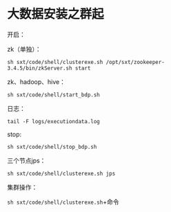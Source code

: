 # 大数据安装之群起

开启：

zk（单独）：

`sh sxt/code/shell/clusterexe.sh /opt/sxt/zookeeper-3.4.5/bin/zkServer.sh start`

zk、hadoop、hive：

`sh sxt/code/shell/start_bdp.sh`

日志：

` tail -F logs/executiondata.log `

stop:

`sh sxt/code/shell/stop_bdp.sh`

三个节点jps：

`sh sxt/code/shell/clusterexe.sh jps`

集群操作：

`sh sxt/code/shell/clusterexe.sh`+命令

